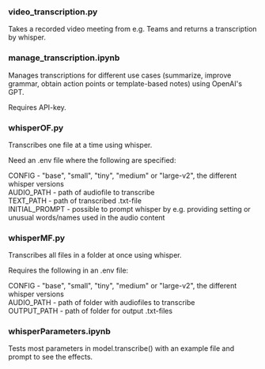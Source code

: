 ### video_transcription.py

Takes a recorded video meeting from e.g. Teams and returns a transcription by whisper.

### manage_transcription.ipynb

Manages transcriptions for different use cases (summarize, improve grammar, obtain action points or template-based notes) using OpenAI's GPT.

Requires API-key.

### whisperOF.py

Transcribes one file at a time using whisper.  

Need an .env file where the following are specified:   

CONFIG - "base", "small", "tiny", "medium" or "large-v2", the different whisper versions  
AUDIO_PATH - path of audiofile to transcribe  
TEXT_PATH - path of transcribed .txt-file  
INITIAL_PROMPT - possible to prompt whisper by e.g. providing setting or unusual words/names used in the audio content  

### whisperMF.py

Transcribes all files in a folder at once using whisper.  

Requires the following in an .env file:

CONFIG - "base", "small", "tiny", "medium" or "large-v2", the different whisper versions  
AUDIO_PATH - path of folder with audiofiles to transcribe  
OUTPUT_PATH - path of folder for output .txt-files 

### whisperParameters.ipynb

Tests most parameters in model.transcribe() with an example file and prompt to see the effects.